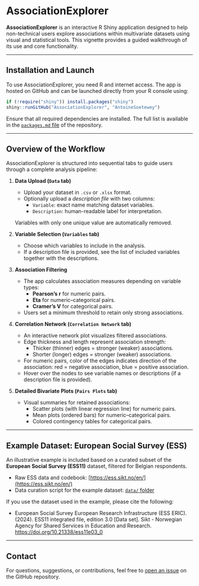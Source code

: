 # AssociationExplorer

**AssociationExplorer** is an interactive R Shiny application designed to help non-technical users explore associations within multivariate datasets using visual and statistical tools. This vignette provides a guided walkthrough of its use and core functionality.

---

## Installation and Launch

To use AssociationExplorer, you need R and internet access. The app is hosted on GitHub and can be launched directly from your R console using:

```r
if (!require("shiny")) install.packages("shiny")
shiny::runGitHub("AssociationExplorer", "AntoineSoetewey")
```

Ensure that all required dependencies are installed. The full list is available in the [`packages.md` file](https://github.com/AntoineSoetewey/AssociationExplorer/blob/main/packages.md) of the repository.

---

## Overview of the Workflow

AssociationExplorer is structured into sequential tabs to guide users through a complete analysis pipeline:

1. **Data Upload (`Data` tab)**  
   - Upload your dataset in `.csv` or `.xlsx` format.  
   - Optionally upload a *description file* with two columns:
     - `Variable`: exact name matching dataset variables.
     - `Description`: human-readable label for interpretation.

   Variables with only one unique value are automatically removed.

2. **Variable Selection (`Variables` tab)**  
   - Choose which variables to include in the analysis.
   - If a description file is provided, see the list of included variables together with the descriptions.

3. **Association Filtering**  
   - The app calculates association measures depending on variable types:
     - **Pearson’s r** for numeric pairs.
     - **Eta** for numeric–categorical pairs.
     - **Cramer’s V** for categorical pairs.
   - Users set a minimum threshold to retain only strong associations.

4. **Correlation Network (`Correlation Network` tab)**  
   - An interactive network plot visualizes filtered associations.  
   - Edge thickness and length represent association strength: 
     - Thicker (thinner) edges = stronger (weaker) associations.
     - Shorter (longer) edges = stronger (weaker) associations.  
   - For numeric pairs, color of the edges indicates direction of the association: red = negative association, blue = positive association.  
   - Hover over the nodes to see variable names or descriptions (if a description file is provided).

5. **Detailed Bivariate Plots (`Pairs Plots` tab)**  
   - Visual summaries for retained associations:
     - Scatter plots (with linear regression line) for numeric pairs.
     - Mean plots (ordered bars) for numeric–categorical pairs.
     - Colored contingency tables for categorical pairs.

---

## Example Dataset: European Social Survey (ESS)

An illustrative example is included based on a curated subset of the **European Social Survey (ESS11)** dataset, filtered for Belgian respondents.

- Raw ESS data and codebook: [https://ess.sikt.no/en/](https://ess.sikt.no/en/)
- Data curation script for the example dataset: [`data/` folder](https://github.com/AntoineSoetewey/AssociationExplorer/tree/main/data)

If you use the dataset used in the example, please cite the following:

- European Social Survey European Research Infrastructure (ESS ERIC). (2024). ESS11 integrated file, edition 3.0 [Data set]. Sikt - Norwegian Agency for Shared Services in Education and Research. https://doi.org/10.21338/ess11e03_0

---

## Contact

For questions, suggestions, or contributions, feel free to [open an issue](https://github.com/AntoineSoetewey/AssociationExplorer/issues) on the GitHub repository.
